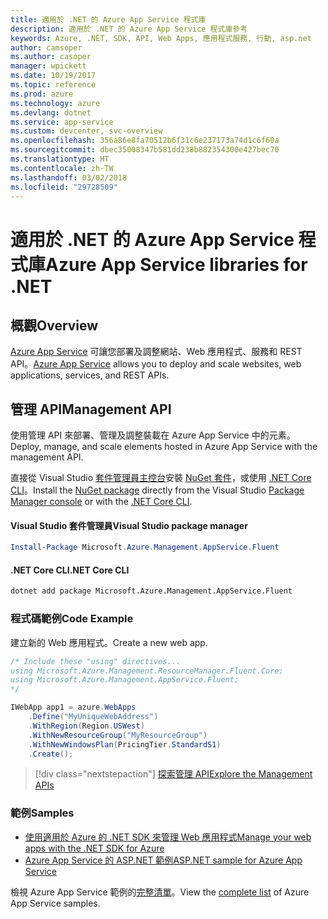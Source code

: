 ```yaml
---
title: 適用於 .NET 的 Azure App Service 程式庫
description: 適用於 .NET 的 Azure App Service 程式庫參考
keywords: Azure, .NET, SDK, API, Web Apps, 應用程式服務, 行動, asp.net
author: camsoper
ms.author: casoper
manager: wpickett
ms.date: 10/19/2017
ms.topic: reference
ms.prod: azure
ms.technology: azure
ms.devlang: dotnet
ms.service: app-service
ms.custom: devcenter, svc-overview
ms.openlocfilehash: 356a86e8fa70512b6f31c6e237173a74d1c6f60a
ms.sourcegitcommit: dbec35008347b581dd238b882354300e427bec70
ms.translationtype: HT
ms.contentlocale: zh-TW
ms.lasthandoff: 03/02/2018
ms.locfileid: "29728509"
---
```

# <a name="azure-app-service-libraries-for-net"></a><span data-ttu-id="4bcb8-104">適用於 .NET 的 Azure App Service 程式庫</span><span class="sxs-lookup"><span data-stu-id="4bcb8-104">Azure App Service libraries for .NET</span></span>

## <a name="overview"></a><span data-ttu-id="4bcb8-105">概觀</span><span class="sxs-lookup"><span data-stu-id="4bcb8-105">Overview</span></span>

<span data-ttu-id="4bcb8-106">[Azure App Service](/azure/app-service/app-service-value-prop-what-is) 可讓您部署及調整網站、Web 應用程式、服務和 REST API。</span><span class="sxs-lookup"><span data-stu-id="4bcb8-106">[Azure App Service](/azure/app-service/app-service-value-prop-what-is) allows you to deploy and scale websites, web applications, services, and REST APIs.</span></span>

## <a name="management-api"></a><span data-ttu-id="4bcb8-107">管理 API</span><span class="sxs-lookup"><span data-stu-id="4bcb8-107">Management API</span></span>

<span data-ttu-id="4bcb8-108">使用管理 API 來部署、管理及調整裝載在 Azure App Service 中的元素。</span><span class="sxs-lookup"><span data-stu-id="4bcb8-108">Deploy, manage, and scale elements hosted in Azure App Service with the management API.</span></span>

<span data-ttu-id="4bcb8-109">直接從 Visual Studio [套件管理員主控台][PackageManager]安裝 [NuGet 套件](https://www.nuget.org/packages/Microsoft.Azure.Management.AppService.Fluent)，或使用 [.NET Core CLI][DotNetCLI]。</span><span class="sxs-lookup"><span data-stu-id="4bcb8-109">Install the [NuGet package](https://www.nuget.org/packages/Microsoft.Azure.Management.AppService.Fluent) directly from the Visual Studio [Package Manager console][PackageManager] or with the [.NET Core CLI][DotNetCLI].</span></span>


#### <a name="visual-studio-package-manager"></a><span data-ttu-id="4bcb8-110">Visual Studio 套件管理員</span><span class="sxs-lookup"><span data-stu-id="4bcb8-110">Visual Studio package manager</span></span>

```powershell
Install-Package Microsoft.Azure.Management.AppService.Fluent
```

#### <a name="net-core-cli"></a><span data-ttu-id="4bcb8-111">.NET Core CLI</span><span class="sxs-lookup"><span data-stu-id="4bcb8-111">.NET Core CLI</span></span>

```bash
dotnet add package Microsoft.Azure.Management.AppService.Fluent
```

### <a name="code-example"></a><span data-ttu-id="4bcb8-112">程式碼範例</span><span class="sxs-lookup"><span data-stu-id="4bcb8-112">Code Example</span></span>

<span data-ttu-id="4bcb8-113">建立新的 Web 應用程式。</span><span class="sxs-lookup"><span data-stu-id="4bcb8-113">Create a new web app.</span></span>

```csharp
/* Include these "using" directives...
using Microsoft.Azure.Management.ResourceManager.Fluent.Core;
using Microsoft.Azure.Management.AppService.Fluent;
*/

IWebApp app1 = azure.WebApps
    .Define("MyUniqueWebAddress")
    .WithRegion(Region.USWest)
    .WithNewResourceGroup("MyResourceGroup")
    .WithNewWindowsPlan(PricingTier.StandardS1)
    .Create();
```

> [!div class="nextstepaction"]
> [<span data-ttu-id="4bcb8-114">探索管理 API</span><span class="sxs-lookup"><span data-stu-id="4bcb8-114">Explore the Management APIs</span></span>](/dotnet/api/overview/azure/appservice/management)

### <a name="samples"></a><span data-ttu-id="4bcb8-115">範例</span><span class="sxs-lookup"><span data-stu-id="4bcb8-115">Samples</span></span>

* [<span data-ttu-id="4bcb8-116">使用適用於 Azure 的 .NET SDK 來管理 Web 應用程式</span><span class="sxs-lookup"><span data-stu-id="4bcb8-116">Manage your web apps with the .NET SDK for Azure</span></span>](https://azure.microsoft.com/resources/samples/app-service-web-dotnet-manage/)
* [<span data-ttu-id="4bcb8-117">Azure App Service 的 ASP.NET 範例</span><span class="sxs-lookup"><span data-stu-id="4bcb8-117">ASP.NET sample for Azure App Service</span></span>](https://azure.microsoft.com/resources/samples/app-service-web-dotnet-get-started/)

<span data-ttu-id="4bcb8-118">檢視 Azure App Service 範例的[完整清單](https://azure.microsoft.com/resources/samples/?platform=dotnet&term=app%20service)。</span><span class="sxs-lookup"><span data-stu-id="4bcb8-118">View the [complete list](https://azure.microsoft.com/resources/samples/?platform=dotnet&term=app%20service) of Azure App Service samples.</span></span>

[PackageManager]: https://docs.microsoft.com/nuget/tools/package-manager-console
[DotNetCLI]: https://docs.microsoft.com/dotnet/core/tools/dotnet-add-package